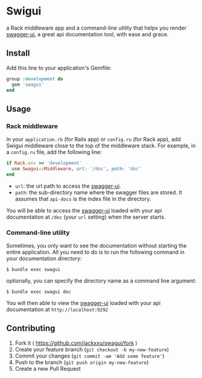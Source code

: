 # Swigui

a Rack middleware app and a command-line utility that helps you render [swagger-ui], a great api documentation tool, with ease and grace.

## Install
Add this line to your application's Gemfile:

```ruby
group :development do
  gem 'swagui'
end
```

## Usage

### Rack middleware

In your `application.rb` (for Rails app) or `config.ru` (for Rack app), add Swigui middleware close to the top of the middleware stack. For example, in a `config.ru` file, add the following line:

```ruby
if Rack.env == 'development'
  use Swagui::Middleware, url: '/doc', path: 'doc'
end
```

* `url`: the url path to access the [swagger-ui].
* `path`: the sub-directory name where the swagger files are stored. It assumes that `api-docs` is the index file in the directory.

You will be able to access the [swagger-ui] loaded with your api documentation at `/doc` (your `url` setting) when the server starts.

### Command-line utility

Sometimes, you only want to see the documentation without starting the entire application. All you need to do is to run the following command in your documentation directory:

    $ bundle exec swagui

optionally, you can specify the directory name as a command line argument:

    $ bundle exec swagui doc

You will then able to view the [swagger-ui] loaded with your api documentation at `http://localhost:9292`

[swagger-ui]: https://github.com/wordnik/swagger-ui

## Contributing

1. Fork it ( https://github.com/jackxxu/swagui/fork )
2. Create your feature branch (`git checkout -b my-new-feature`)
3. Commit your changes (`git commit -am 'Add some feature'`)
4. Push to the branch (`git push origin my-new-feature`)
5. Create a new Pull Request
